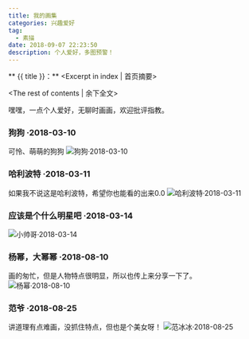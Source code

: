 ```yaml
---
title: 我的画集
categories: 兴趣爱好
tag: 
  - 素描
date: 2018-09-07 22:23:50
description: 个人爱好，多图预警！
---
```


** {{ title }}：** <Excerpt in index | 首页摘要>

<!-- more -->
<The rest of contents | 余下全文>

嘿嘿，一点个人爱好，无聊时画画，欢迎批评指教。

### 狗狗    ·2018-03-10
可怜、萌萌的狗狗
![狗狗·2018-03-10](my-pictures/dog.png)

### 哈利波特    ·2018-03-11
如果我不说这是哈利波特，希望你也能看的出来0.0
![哈利波特·2018-03-11](my-pictures/halibote.png)

### 应该是个什么明星吧    ·2018-03-14

![小帅哥·2018-03-14](my-pictures/people.png)

### 杨幂，大幂幂    ·2018-08-10
画的匆忙，但是人物特点很明显，所以也传上来分享一下了。
![杨幂·2018-08-10](my-pictures/yangmi.png)

### 范爷	·2018-08-25
讲道理有点难画，没抓住特点，但也是个美女呀！
![范冰冰·2018-08-25](my-pictures/fanbingbing.png)